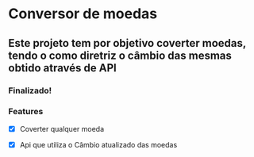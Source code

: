 # Conversor de moedas
## Este projeto tem por objetivo coverter moedas, tendo o como diretriz o câmbio das mesmas obtido através de API
### Finalizado!
### Features

- [x] Coverter qualquer moeda
- [x] Api que utiliza o Câmbio atualizado das moedas

